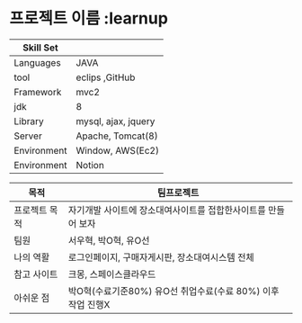 # 프로젝트 이름 :learnup
| Skill Set   |     | 
|---|---|
| Languages | JAVA | 
| tool   | eclips ,GitHub  | 
| Framework | mvc2 | 
| jdk |  8 |
| Library | mysql, ajax, jquery|
| Server |  Apache, Tomcat(8) |
| Environment |   Window, AWS(Ec2) |
| Environment |   Notion |


| 목적  | 팀프로젝트   | 
|---|---|
| 프로젝트 목적 | 자기개발 사이트에 장소대여사이트를 접합한사이트를 만들어 보자|
| 팀원 |서우혁, 박O혁, 유O선|
| 나의 역활 |로그인페이지, 구매자게시판, 장소대여시스템 전체|
| 참고 사이트 | 크몽, 스페이스클라우드 |
| 아쉬운 점 | 박O혁(수료기준80%) 유O선 취업수료(수료 80%) 이후 작업 진행X | 
